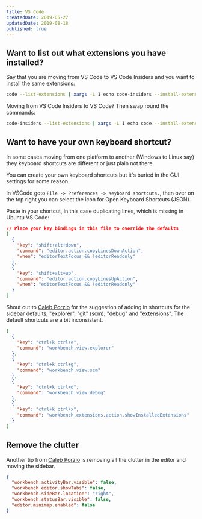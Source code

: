 ```yaml
---
title: VS Code
createdDate: 2019-05-27
updatedDate: 2019-08-18
published: true
---
```


## Want to list out what extensions you have installed?

Say that you are moving from VS Code to VS Code Insiders and you want
to install the same extensions:

```bash
code --list-extensions | xargs -L 1 echo code-insiders --install-extension
```

Moving from VS Code Insiders to VS Code? Then swap round the commands:

```bash
code-insiders --list-extensions | xargs -L 1 echo code --install-extension
```

## Want to have your own keyboard shortcut?

In some cases moving from one platform to another (Windows to Linux
say) they keyboard shortcuts are different or just plain not there.

You can create your own keyboard shortcuts but it's buried in the GUI
settings for some reason.

In VSCode goto `File -> Preferences -> Keyboard shortcuts.`, then over
on the top right you can select the icon for Open Keyboard Shortcuts
(JSON).

Paste in your shortcut, in this case duplicating lines, which is
missing in Ubuntu VS Code:

```json
// Place your key bindings in this file to override the defaults
[
  {
    "key": "shift+alt+down",
    "command": "editor.action.copyLinesDownAction",
    "when": "editorTextFocus && !editorReadonly"
  },
  {
    "key": "shift+alt+up",
    "command": "editor.action.copyLinesUpAction",
    "when": "editorTextFocus && !editorReadonly"
  }
]
```

Shout out to [Caleb Porzio] for the suggestion of adding in shortcuts
for the sidebar defaults, "explorer", "git" (scm), "debug" and
"extensions". The default shortcuts are a bit inconsistent.

```json
[
  {
    "key": "ctrl+k ctrl+e",
    "command": "workbench.view.explorer"
  },
  {
    "key": "ctrl+k ctrl+g",
    "command": "workbench.view.scm"
  },
  {
    "key": "ctrl+k ctrl+d",
    "command": "workbench.view.debug"
  },
  {
    "key": "ctrl+k ctrl+x",
    "command": "workbench.extensions.action.showInstalledExtensions"
  }
]
```

## Remove the clutter

Another tip from [Caleb Porzio] is removing all the clutter in the
editor and moving the sidebar.

```json
{
  "workbench.activityBar.visible": false,
  "workbench.editor.showTabs": false,
  "workbench.sideBar.location": "right",
  "workbench.statusBar.visible": false,
  "editor.minimap.enabled": false
}
```

<!-- Links -->

[caleb porzio]: https://twitter.com/calebporzio
